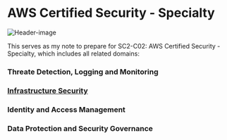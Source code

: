 # AWS Certified Security - Specialty

![Header-image](https://fourco.nl/wp-content/uploads/awssb.png)

This serves as my note to prepare for SC2-C02: AWS Certified Security - Specialty, which includes all related domains:

### Threate Detection, Logging and Monitoring
### [Infrastructure Security](./Infrastructure%20Security)
### Identity and Access Management
### Data Protection and Security Governance
